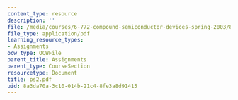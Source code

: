 ```yaml
---
content_type: resource
description: ''
file: /media/courses/6-772-compound-semiconductor-devices-spring-2003/8a3da70a3c10014b21c48fe3a8d91415_ps2.pdf
file_type: application/pdf
learning_resource_types:
- Assignments
ocw_type: OCWFile
parent_title: Assignments
parent_type: CourseSection
resourcetype: Document
title: ps2.pdf
uid: 8a3da70a-3c10-014b-21c4-8fe3a8d91415
---
```

